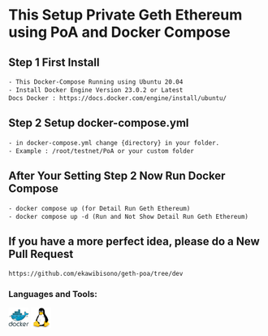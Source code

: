 # This Setup Private Geth Ethereum using PoA and Docker Compose

## Step 1 First Install
    - This Docker-Compose Running using Ubuntu 20.04
    - Install Docker Engine Version 23.0.2 or Latest
    Docs Docker : https://docs.docker.com/engine/install/ubuntu/

## Step 2 Setup docker-compose.yml
    - in docker-compose.yml change {directory} in your folder.
    - Example : /root/testnet/PoA or your custom folder

## After Your Setting Step 2 Now Run Docker Compose
    - docker compose up (for Detail Run Geth Ethereum)
    - docker compose up -d (Run and Not Show Detail Run Geth Ethereum)

## If you have a more perfect idea, please do a New Pull Request
    https://github.com/ekawibisono/geth-poa/tree/dev

<h3 align="left">Languages and Tools:</h3>
<p align="left"> <a href="https://www.docker.com/" target="_blank" rel="noreferrer"> <img src="https://raw.githubusercontent.com/devicons/devicon/master/icons/docker/docker-original-wordmark.svg" alt="docker" width="40" height="40"/></a> <a href="https://www.linux.org/" target="_blank" rel="noreferrer"> <img src="https://raw.githubusercontent.com/devicons/devicon/master/icons/linux/linux-original.svg" alt="linux" width="40" height="40"/></a> </p>
